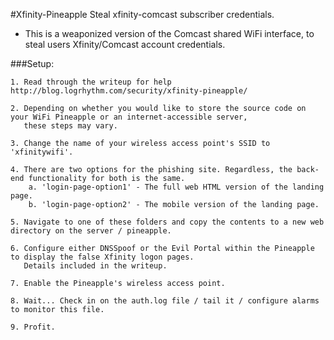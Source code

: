 #Xfinity-Pineapple
Steal xfinity-comcast subscriber credentials.

- This is a weaponized version of the Comcast shared WiFi interface, to steal users Xfinity/Comcast account credentials.

###Setup:

    1. Read through the writeup for help http://blog.logrhythm.com/security/xfinity-pineapple/

    2. Depending on whether you would like to store the source code on your WiFi Pineapple or an internet-accessible server,
       these steps may vary.

    3. Change the name of your wireless access point's SSID to 'xfinitywifi'.

    4. There are two options for the phishing site. Regardless, the back-end functionality for both is the same.
		a. 'login-page-option1' - The full web HTML version of the landing page.
		b. 'login-page-option2' - The mobile version of the landing page.

    5. Navigate to one of these folders and copy the contents to a new web directory on the server / pineapple.

    6. Configure either DNSSpoof or the Evil Portal within the Pineapple to display the false Xfinity logon pages.
       Details included in the writeup.

    7. Enable the Pineapple's wireless access point.

    8. Wait... Check in on the auth.log file / tail it / configure alarms to monitor this file.

    9. Profit.
